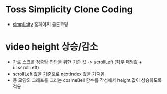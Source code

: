 # Toss Simplicity Clone Coding
- [simplicity](https://toss.im/simplicity) 홈페이지 클론코딩


# video height 상승/감소
- 가로 스크롤 정중앙 판단을 위한 기준 값 -> scrollLeft (좌우 패딩값 + ul.scrollLeft)
- scrollLeft 값을 기준으로 nextIndex 값을 가져옴
- 종 모양의 그래프를 그리는 cosineBell 함수를 작성해서 height 값이 상승하도록 적용

